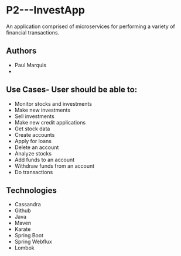# P2---InvestApp
An application comprised of microservices for performing a variety of financial transactions.

## Authors
- Paul Marquis
- 

## Use Cases- User should be able to: 
- Monitor stocks and investments 
- Make new investments 
- Sell investments 
- Make new credit applications 
- Get stock data 
- Create accounts 
- Apply for loans 
- Delete an account 
- Analyze stocks 
- Add funds to an account 
- Withdraw funds from an account
- Do transactions 

## Technologies
- Cassandra 
- Github 
- Java 
- Maven 
- Karate 
- Spring Boot 
- Spring Webflux
- Lombok

